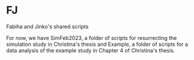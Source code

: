 # FJ
Fabiha and Jinko's shared scripts 

For now, we have SimFeb2023, a folder of scripts for resurrecting the simulation study in Christina's thesis and Example, a folder of scripts for a data analysis of the example study in Chapter 4 of Christina's thesis.
